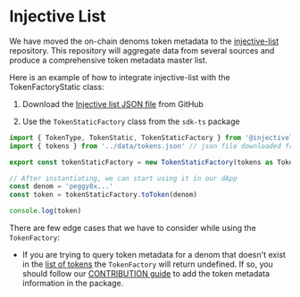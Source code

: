 # Injective List

We have moved the on-chain denoms token metadata to the [injective-list](https://github.com/InjectiveLabs/injective-lists) repository. This repository will aggregate data from several sources and produce a comprehensive token metadata master list.

Here is an example of how to integrate injective-list with the TokenFactoryStatic class:

1. Download the [Injective list JSON file](https://github.com/InjectiveLabs/injective-lists?tab=readme-ov-file#-usage) from GitHub

2. Use the `TokenStaticFactory` class from the `sdk-ts` package

```ts
import { TokenType, TokenStatic, TokenStaticFactory } from '@injectivelabs/sdk-ts'
import { tokens } from '../data/tokens.json' // json file downloaded from step 1

export const tokenStaticFactory = new TokenStaticFactory(tokens as TokenStatic[])

// After instantiating, we can start using it in our dApp
const denom = 'peggy0x...'
const token = tokenStaticFactory.toToken(denom)

console.log(token)
```

There are few edge cases that we have to consider while using the `TokenFactory`:

- If you are trying to query token metadata for a denom that doesn't exist in the [list of tokens](https://github.com/InjectiveLabs/injective-lists) the `TokenFactory` will return undefined. If so, you should follow our [CONTRIBUTION guide](https://github.com/InjectiveLabs/injective-lists/blob/master/CONTRIBUTING.md) to add the token metadata information in the package.
